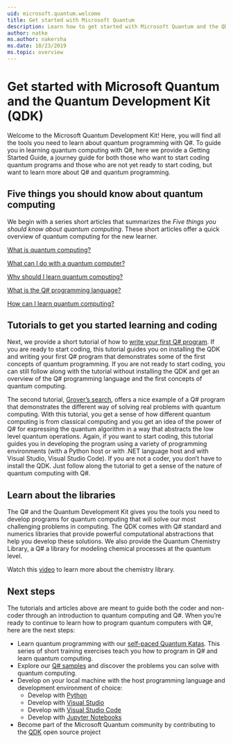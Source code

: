 ```yaml
---
uid: microsoft.quantum.welcome
title: Get started with Microsoft Quantum
description: Learn how to get started with Microsoft Quantum and the QDK. 
author: natke
ms.author: nakersha
ms.date: 10/23/2019
ms.topic: overview
---
```


# Get started with Microsoft Quantum and the Quantum Development Kit (QDK)

Welcome to the Microsoft Quantum Development Kit!  Here, you will find all the tools you need to learn about quantum programming with Q#.  To guide you in learning quantum computing with Q#, here we provide a Getting Started Guide, a journey guide for both those who want to start coding quantum programs and those who are not yet ready to start coding, but want to learn more about Q# and quantum programming.

## Five things you should know about quantum computing

We begin with a series short articles that summarizes the _Five things you should know about quantum computing_. These short articles offer a quick overview of quantum computing for the new learner.

[What is quantum computing?](xref:microsoft.quantum.overview.what)

[What can I do with a quantum computer?](xref:microsoft.quantum.overview.computers)

[Why should I learn quantum computing?](xref:microsoft.quantum.overview.why)

[What is the Q# programming language?](xref:microsoft.quantum.overview.qsharp)

[How can I learn quantum computing?](xref:microsoft.quantum.overview.learn)

## Tutorials to get you started learning and coding

Next, we provide a short tutorial of how to [write your first Q# program](xref:microsoft.quantum.write-program). If you are ready to start coding, this tutorial guides you on installing the QDK and writing your first Q# program that demonstrates some of the first concepts of quantum programming. If you are not ready to start coding, you can still follow along with the tutorial without installing the QDK and get an overview of the Q# programming language and the first concepts of quantum computing.

The second tutorial, [Grover’s search](xref:microsoft.quantum.quickstarts.search), offers a nice example of a Q# program that demonstrates the different way of solving real problems with quantum computing.  With this tutorial, you get a sense of how different quantum computing is from classical computing and you get an idea of the power of Q# for expressing the quantum algorithm in a way that abstracts the low level quantum operations.  Again, if you want to start coding, this tutorial guides you in developing the program using a variety of programming environments (with a Python host or with .NET language host and with Visual Studio, Visual Studio Code).  If you are not a coder, you don’t have to install the QDK.  Just follow along the tutorial to get a sense of the nature of quantum computing with Q#.  

## Learn about the libraries

The Q# and the Quantum Development Kit gives you the tools you need to develop programs for quantum computing that will solve our most challenging problems in computing. The QDK comes with Q# standard and numerics libraries that provide powerful computational abstractions that help you develop these solutions. We also provide the Quantum Chemistry Library, a Q# a library for modeling chemical processes at the quantum level.

Watch this [video](https://www.microsoft.com/videoplayer/embed/RE2JOJf) to learn more about the chemistry library.

## Next steps

The tutorials and articles above are meant to guide both the coder and non-coder through an introduction to quantum computing and Q#.  When you’re ready to continue to learn how to program quantum computers with Q#, here are the next steps:

* Learn quantum programming with our [self-paced Quantum Katas](https://aka.ms/try-quantum-katas). This series of short training exercises teach you how to program in Q# and learn quantum computing.  
* Explore our [Q# samples](https://docs.microsoft.com/samples/browse/?languages=qsharp) and discover the problems you can solve with quantum computing.
* Develop on your local machine with the host programming language and development environment of choice:
  * Develop with [Python](xref:microsoft.quantum.install#develop-with-python)
  * Develop with [Visual Studio](xref:microsoft.quantum.install#develop-with-c-on-windows-using-visual-studio)
  * Develop with [Visual Studio Code](xref:microsoft.quantum.install#develop-with-c-using-visual-studio-code)
  * Develop with [Jupyter Notebooks](xref:microsoft.quantum.install#develop-with-jupyter-notebooks)
* Become part of the Microsoft Quantum community by contributing to the [QDK](xref:microsoft.quantum.contributing) open source project
